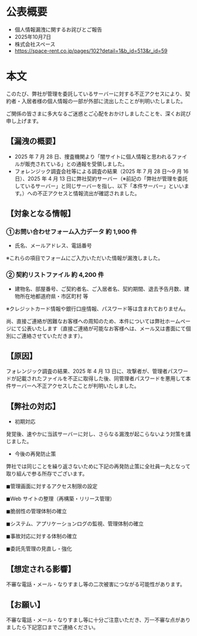 # 公表概要
- 個人情報漏洩に関するお詫びとご報告
- 2025年10月7日
- 株式会社スペース
- https://space-rent.co.jp/pages/102?detail=1&b_id=513&r_id=59

# 本文
このたび、弊社が管理を委託しているサーバーに対する不正アクセスにより、契約者・入居者様の個人情報の一部が外部に流出したことが判明いたしました。

ご関係の皆さまに多大なるご迷惑とご心配をおかけしましたことを、深くお詫び申し上げます。 

## 【漏洩の概要】 
- 2025 年 7 月 28 日、捜査機関より「闇サイトに個人情報と思われるファイルが販売されている」との通報を受領しました。 
- フォレンジック調査会社等による調査の結果（2025 年 7 月 28 日～9 月 16日）、2025 年 4 月 13 日に弊社契約サーバー（※前記の「弊社が管理を委託しているサーバー」と同じサーバーを指し、以下「本件サーバー」といいます。）への不正アクセスと情報流出が確認されました。

## 【対象となる情報】 
### ①お問い合わせフォーム入力データ 約 1,900 件 
- 氏名、メールアドレス、電話番号 

※これらの項目でフォームにご入力いただいた情報が漏洩しました。

### ② 契約リストファイル 約 4,200 件 
- 建物名、部屋番号、ご契約者名、ご入居者名、契約期間、退去予告月数、建物所在地都道府県・市区町村 等 

※クレジットカード情報や銀行口座情報、パスワード等は含まれておりません。 

尚、直接ご連絡が困難なお客様への周知のため、本件については弊社ホームページにて公表いたします（直接ご連絡が可能なお客様へは、メール又は書面にて個別にご連絡させていただきます）。 

## 【原因】 
フォレンジック調査の結果、2025 年 4 月 13 日に、攻撃者が、管理者パスワードが記載されたファイルを不正に取得した後、同管理者パスワードを悪用して本件サーバーへ不正アクセスしたことが判明いたしました。 

## 【弊社の対応】 
- 初期対応　

発覚後、速やかに当該サーバーに対し、さらなる漏洩が起こらないよう対策を講じました。

- 今後の再発防止策　

弊社では同じことを繰り返さないために下記の再発防止策に全社員一丸となって取り組んで参る所存でございます。 

◼管理画面に対するアクセス制限の設定 

◼Web サイトの整理（再構築・リリース管理） 

◼脆弱性の管理体制の確立 

◼システム、アプリケーションログの監視、管理体制の確立 

◼事故対応に対する体制の確立 

◼委託先管理の見直し・強化 

## 【想定される影響】 
不審な電話・メール・なりすまし等の二次被害につながる可能性があります。 

## 【お願い】 
不審な電話・メール・なりすまし等に十分ご注意いただき、万一不審な点がありましたら下記窓口までご連絡ください。 
